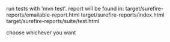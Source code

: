 run tests with 'mvn test'.
report will be found in: 
target/surefire-reports/emailable-report.html
target/surefire-reports/index.html
target/surefire-reports/suite/test.html

choose whichever you want
